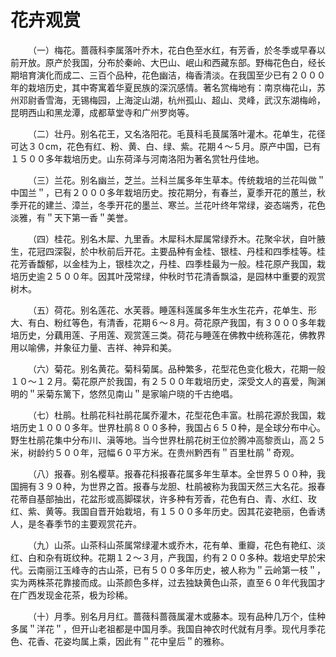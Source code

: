 # 花卉观赏  
  
&emsp;&emsp;（一）梅花。蔷薇科李属落叶乔木，花白色至水红，有芳香，於冬季或早春以前开放。原产於我国，分布於秦岭、大巴山、岷山和西藏东部。野梅花色白，经长期培育演化而成二、三百个品种，花色幽洁，梅香清淡。在我国至少已有２０００年的栽培历史，其中寄寓着华夏民族的深沉感情。著名赏梅地有：南京梅花山，苏州邓尉香雪海，无锡梅园，上海淀山湖，杭州孤山、超山、灵峰，武汉东湖梅岭，昆明西山和黑龙潭，成都草堂寺和广州罗岗等。  
  
&emsp;&emsp;（二）壮丹。别名花王，又名洛阳花。毛茛科毛茛属落叶灌木。花单生，花径可达３０cm，花色有红、粉、黄、白、绿、紫。花期４～５月。原产中国，已有１５００多年栽培历史。山东荷泽与河南洛阳为著名赏牡丹佳地。  
  
&emsp;&emsp;（三）兰花。别名幽兰，芝兰。兰科兰属多年生草本。传统栽培的兰花叫做＂中国兰＂，已有２０００多年栽培历史。按花期分，有春兰，夏季开花的蕙兰，秋季开花的建兰、漳兰，冬季开花的墨兰、寒兰。兰花叶终年常绿，姿态端秀，花色淡雅，有＂天下第一香＂美誉。  
  
&emsp;&emsp;（四）桂花。别名木犀、九里香。木犀科木犀属常绿乔木。花聚伞状，自叶腋生，花冠四深裂，於中秋前后开花。主要品种有金桂、银桂、丹桂和四季桂等。桂花芳香馥郁，以金桂为上，银桂次之，丹桂、四季桂最为一般。桂花原产我国，栽培历史逾２５００年。因其叶茂常绿，仲秋时节花清香飘溢，是园林中重要的观赏树木。  
  
&emsp;&emsp;（五）荷花。别名莲花、水芙蓉。睡莲科莲属多年生水生花卉，花单生、形大、有白、粉红等色，有清香，花期６～８月。荷花原产我国，有３０００多年栽培历史，分藕用莲、子用莲、观赏莲三类。荷花与睡莲在佛教中统称莲花，佛教界用以喻佛，并象征力量、吉祥、神异和美。  
  
&emsp;&emsp;（六）菊花。别名黄花。菊科菊属。品种繁多，花型花色变化极大，花期一般１０～１２月。菊花原产於我国，有２５００年栽培历史，深受文人的喜爱，陶渊明的＂采菊东篱下，悠然见南山＂是家喻户晓的千古绝唱。  
  
&emsp;&emsp;（七）杜鹃。杜鹃花科社鹃花属乔灌木，花型花色丰富。杜鹃花源於我国，栽培历史１０００多年。世界杜鹃８００多种，我国占６５０种，是全球分布中心。野生杜鹃花集中分布川、滇等地。当今世界杜鹃花树王位於腾冲高黎贡山，高２５米，树龄约５００年，冠幅６０平方米。在贵州黔西有＂百里杜鹃＂奇观。  
  
&emsp;&emsp;（八）报春。别名樱草。报春花科报春花属多年生草本。全世界５００种，我国拥有３９０种，为世界之首。报春与龙胆、杜鹃被称为我国天然三大名花。报春花蒂自基部抽出，花盆形或高脚碟状，许多种有芳香，花色有白、青、水红、玫红、紫、黄等。我国自晋开始栽培，有１５００多年历史。因其花姿艳丽，色香诱人，是冬春季节的主要观赏花卉。  
  
&emsp;&emsp;（九）山茶。山茶科山茶属常绿灌木或乔木，花有单、重瓣，花色有艳红、淡红、白和杂有斑纹种。花期１２～３月，产我国，约有２００多种。栽培史早於宋代。云南丽江玉峰寺的古山茶，已有５００多年历史，被人称为＂云岭第一枝＂，实为两株茶花靠接而成。山茶颜色多样，过去独缺黄色山茶，直至６０年代我国才在广西发现金花茶，极为珍稀。  
  
&emsp;&emsp;（十）月季。别名月月红。蔷薇科蔷薇属灌木或藤本。现有品种几万个，佳种多属＂洋花＂，但开山老祖都是中国月季。我国自神农时代就有月季。现代月季花色、花香、花姿均属上乘，因此有＂花中皇后＂的雅称。